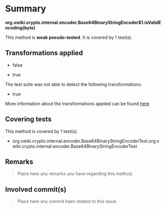 # Summary
**org.xwiki.crypto.internal.encoder.Base64BinaryStringEncoder$1.isValidEncoding(byte)**

This method is **weak pseudo-tested**.
It is covered by 1 test(s). 


## Transformations applied

- false

- true


The test suite was not able to detect the following transformations:
 * true 


More information about the transformations applied can be found [here](https://github.com/STAMP-project/pitest-descartes)

## Covering tests
This method is covered by 1 test(s).
* org.xwiki.crypto.internal.encoder.Base64BinaryStringEncoderTest.org.xwiki.crypto.internal.encoder.Base64BinaryStringEncoderTest


## Remarks
> Place here any remarks you have regarding this method.

## Involved commit(s)

> Place here any commit hash related to this issue.
